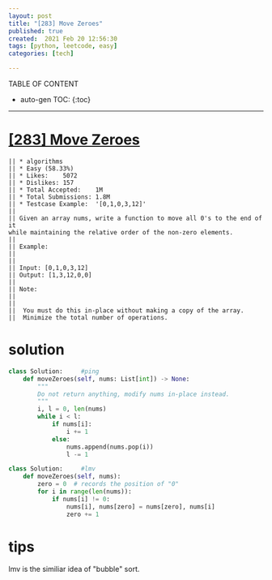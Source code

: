 ```yaml
---
layout: post
title: "[283] Move Zeroes"
published: true
created:  2021 Feb 20 12:56:30
tags: [python, leetcode, easy]
categories: [tech]

---
```


TABLE OF CONTENT

* auto-gen TOC:
{:toc}

- - -

# [[283] Move Zeroes](https://leetcode.com/problems/move-zeroes/description/)

    || * algorithms
    || * Easy (58.33%)
    || * Likes:    5072
    || * Dislikes: 157
    || * Total Accepted:    1M
    || * Total Submissions: 1.8M
    || * Testcase Example:  '[0,1,0,3,12]'
    || 
    || Given an array nums, write a function to move all 0's to the end of it
    while maintaining the relative order of the non-zero elements.
    || 
    || Example:
    || 
    || 
    || Input: [0,1,0,3,12]
    || Output: [1,3,12,0,0]
    || 
    || Note:
    || 
    || 
    || 	You must do this in-place without making a copy of the array.
    || 	Minimize the total number of operations.

# solution

```python
class Solution:     #ping
    def moveZeroes(self, nums: List[int]) -> None:
        """
        Do not return anything, modify nums in-place instead.
        """
        i, l = 0, len(nums)
        while i < l:
            if nums[i]:
                i += 1
            else:
                nums.append(nums.pop(i))
                l -= 1

class Solution:     #lmv
    def moveZeroes(self, nums):
        zero = 0  # records the position of "0"
        for i in range(len(nums)):
            if nums[i] != 0:
                nums[i], nums[zero] = nums[zero], nums[i]
                zero += 1
```

# tips

lmv is the similiar idea of "bubble" sort.


